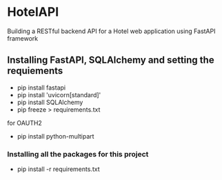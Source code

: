 # HotelAPI

Building a RESTful backend API for a Hotel web application using FastAPI framework

## Installing FastAPI, SQLAlchemy and setting the requiements
* pip install fastapi
* pip install 'uvicorn[standard]'
* pip install SQLAlchemy
* pip freeze > requirements.txt

for OAUTH2
* pip install python-multipart

### Installing all the packages for this project
* pip install -r requirements.txt
